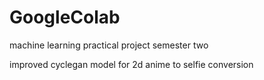 # GoogleColab

machine learning practical project semester two

improved cyclegan model for 2d anime to selfie conversion
